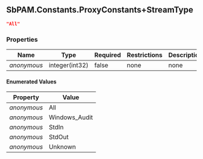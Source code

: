 
<h2 id="tocS_SbPAM.Constants.ProxyConstants+StreamType">SbPAM.Constants.ProxyConstants+StreamType</h2>

<a id="schemasbpam.constants.proxyconstants+streamtype"></a>
<a id="schema_SbPAM.Constants.ProxyConstants+StreamType"></a>
<a id="tocSsbpam.constants.proxyconstants+streamtype"></a>
<a id="tocssbpam.constants.proxyconstants+streamtype"></a>

```json
"All"

```

### Properties

|Name|Type|Required|Restrictions|Description|
|---|---|---|---|---|
|*anonymous*|integer(int32)|false|none|none|

#### Enumerated Values

|Property|Value|
|---|---|
|*anonymous*|All|
|*anonymous*|Windows_Audit|
|*anonymous*|StdIn|
|*anonymous*|StdOut|
|*anonymous*|Unknown|


